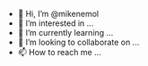 - 👋 Hi, I’m @mikenemol
- 👀 I’m interested in ...
- 🌱 I’m currently learning ...
- 💞️ I’m looking to collaborate on ...
- 📫 How to reach me ...

<!---
mikenemol/mikenemol is a ✨ special ✨ repository because its `README.md` (this file) appears on your GitHub profile.
You can click the Preview link to take a look at your changes.
--->

